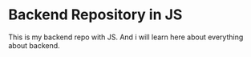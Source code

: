 # Backend Repository in JS

This is my backend repo with JS. And i will learn here about everything about backend.